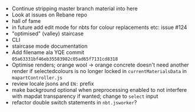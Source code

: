- Continue stripping master branch material into here
- Look at issues on Rebane repo
- hall of fame
- in future add edit mode for nbts for colour replacements etc: issue #124
- "optimised" (valley) staircase
- CLI
- staircase mode documentation
- Add filename ala YQE commit `05a63331bf46eb35583982c05ad65f7131cd8318`
- Optimise renders; orange wool -> orange concrete doesn't need another render if selectedcolours is no longer locked in `currentMaterialsData` in `mapartController.js`
- review locale jsons and `EN:` prefix
- make background optional when preprocessing enabled to not interfere with mapdat transparency if wanted; change to `select` input
- refactor double switch statements in `nbt.jsworker`?
